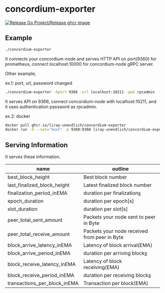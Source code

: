 # concordium-exporter

[![Release Go Project/Release ghcr image](https://github.com/liray-unendlich/concordium-exporter/actions/workflows/release-image.yml/badge.svg)](https://github.com/liray-unendlich/concordium-exporter/actions/workflows/release-image.yml)

## Example

```bash
./concordium-exporter
```

It connects your concordium-node and serves HTTP API on port(9360) for prometheus, connect localhost:10000 for concordium-node gRPC server.

Other example,

ex.1: port, url, password changed

```bash
./concordium-exporter -hport 9366 -url localhost:10211 -pwd rpcadmin
```

It serves API on 9366, connect concordium-node with localhost:10211, and it uses authentication password as rpcadmin.

ex.2: docker

```bash
docker pull ghcr.io/liray-unendlich/concordium-exporter
docker run -d --net="host" -p 9360:9360 liray-unendlich/concordium-exporter
```

## Serving Information

It serves these information.

| name                         | outline                                      |
| ---------------------------- | -------------------------------------------- |
| best_block_height            | Best block number                            |
| last_finalized_block_height  | Latest finalized block number                |
| finalization_period_inEMA    | duration per finalization[s](EMA)            |
| epoch_duration               | duration per epoch[s]                        |
| slot_duration                | duration per slot[s]                         |
| peer_total_sent_amount       | Packets your node sent to peer in Byte       |
| peer_total_receive_amount    | Packets your node received from peer in Byte |
| block_arrive_latency_inEMA   | Latency of block arrival(EMA)                |
| block_arrive_period_inEMA    | duration per arriving block[s](EMA)          |
| block_receive_latency_inEMA  | Latency of block receiving(EMA)              |
| block_receive_period_inEMA   | duration per receiving block[s](EMA)         |
| transactions_per_block_inEMA | Transaction per block(EMA)                   |
